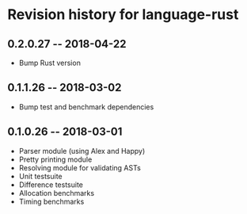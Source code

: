 # Revision history for language-rust

## 0.2.0.27  -- 2018-04-22

* Bump Rust version

## 0.1.1.26  -- 2018-03-02

* Bump test and benchmark dependencies

## 0.1.0.26  -- 2018-03-01

* Parser module (using Alex and Happy)
* Pretty printing module
* Resolving module for validating ASTs
* Unit testsuite
* Difference testsuite
* Allocation benchmarks
* Timing benchmarks
